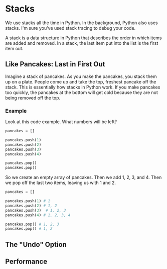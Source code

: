 # Stacks

We use stacks all the time in Python. In the background, Python also uses stacks. I'm sure you've used stack tracing to debug your code.

A stack is a data structure in Python that describes the order in which items are added and removed. In a stack, the last item put into the list is the first item out.

## Like Pancakes: Last in First Out

Imagine a stack of pancakes. As you make the pancakes, you stack them up on a plate. People come up and take the top, freshest pancake off the stack. This is essentially how stacks in Python work. If you make pancakes too quickly, the pancakes at the bottom will get cold because they are not being removed off the top.

### **Example**

Look at this code example. What numbers will be left?

```python
pancakes = []

pancakes.push(1)
pancakes.push(2)
pancakes.push(3)
pancakes.push(4)

pancakes.pop()
pancakes.pop()
```
So we create an empty array of pancakes. Then we add 1, 2, 3, and 4. Then we pop off the last two items, leaving us with 1 and 2.

```python
pancakes = []

pancakes.push(1) # 1
pancakes.push(2) # 1, 2
pancakes.push(3)  # 1, 2, 3
pancakes.push(4) # 1, 2, 3, 4

pancakes.pop() # 1, 2, 3
pancakes.pop() # 1, 2
```

## The "Undo" Option
## Performance